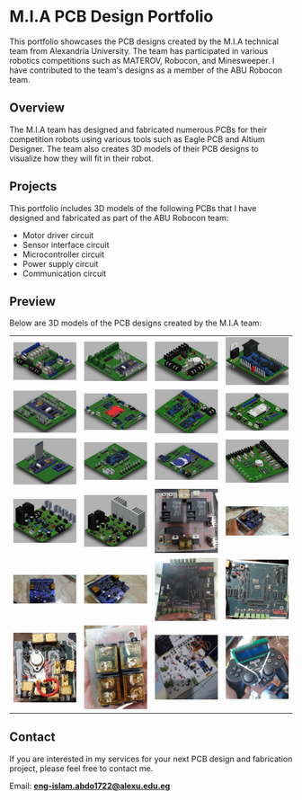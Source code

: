 # M.I.A PCB Design Portfolio
This portfolio showcases the PCB designs created by the M.I.A technical team from Alexandria University. The team has participated in various robotics competitions such as MATEROV, Robocon, and Minesweeper. I have contributed to the team's designs as a member of the ABU Robocon team.

## Overview
The M.I.A team has designed and fabricated numerous PCBs for their competition robots using various tools such as Eagle PCB and Altium Designer. The team also creates 3D models of their PCB designs to visualize how they will fit in their robot.

## Projects
This portfolio includes 3D models of the following PCBs that I have designed and fabricated as part of the ABU Robocon team:

- Motor driver circuit
- Sensor interface circuit
- Microcontroller circuit
- Power supply circuit
- Communication circuit

## Preview
Below are 3D models of the PCB designs created by the M.I.A team:
 <!-- 4 pics at row -->
<!--
|  |  |  |  |
| ------- | ------- | ------- | ------- |
| <img src='./base-1/base-1.png' width='200' /> | <img src='./dababa/dababa.png' width='200' /> | <img src='./due/due.png' width='200' /> | <img src='./main_power/main_power.png' width='200' /> |
| <img src='./main_stm/main_stm.png' width='200' /> | <img src='./nano-master/nano-master.png' width='200' /> | <img src='./NEMOTIC HORSE/nemotic-horse.png' width='200' /> | <img src='./piston_stm/piston_stm.png' width='200' /> |
| <img src='./power-distribution/power-distribution.png' width='200' /> | <img src='./ps2/ps2.png' width='200' /> | <img src='./stm_shild/stm_shild.png' width='200' /> | <img src='./tiva-c/tiva-c.png' width='200' /> |
-->

 <!-- 3 pics at row -->
|  |  |  |  |
| ------- | ------- | ------- | ------- |
| <img src='./nemotic_horse/nemotic-horse.png' width='300' /> | <img src='./piston_stm/piston_stm.png' width='300' /> | <img src='./power-distribution/power-distribution.png' width='300' /> | <img src='./ps2/ps2.png' width='300' /> |
| <img src='./stm_shild/stm_shild.png' width='300' /> | <img src='./tiva-c/tiva-c.png' width='300' /> | <img src='./dababa/dababa.png' width='300' /> | <img src='./due/due.png' width='300' /> |
| <img src='./main_stm/main_stm.png' width='300' /> | <img src='./nano-master/nano-master.png' width='300' /> | <img src='./base-1/base-1.png' width='300' /> | <img src='./main_power/main_power.png' width='300' /> |
| <img src='./cytron-motor-driver/without heatsink/cytron-last-version-without-heatsink.png' width='300' /> | <img src='./cytron-motor-driver/cytron-last-version.png' width='300' /> |  <img src='./motor-driver-30A-relays/f.motor-driver-30A-relays.jpeg' width='300' /> | <img src='./cytron-motor-driver/f.cytron-1.jpg' width='300' /> |
| <img src='./cytron-motor-driver/f.cytron-2.jpg' width='300' /> | <img src='./cytron-motor-driver/f.cytron-3.jpg' width='300' /> | <img src='./base pcb  verisins/fbase-2.png' width='300' /> | <img src='./base-1/f.base-1.jpeg' width='300' /> |
| <img src='./power-distribution/f.power-distribution.jpeg' width='300' /> | <img src='./battery/f.battery.jpg' width='300' /> | <img src='./cytron-motor-driver/cytron-v1.jpeg' width='300' /> | <img src='./ps2/f.ps2.jpg' width='300' /> |

## Contact
If you are interested in my services for your next PCB design and fabrication project, please feel free to contact me.

Email: **eng-islam.abdo1722@alexu.edu.eg**



